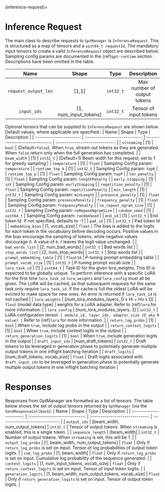 (inference-request)=

# Inference Request

The main class to describe requests to `GptManager` is `InferenceRequest`. This is structured as a map of tensors and a `uint64_t requestId`.
The mandatory input tensors to create a valid `InferenceRequest` object are described below. Sampling config params are documented in the {ref}`gpt-runtime` section. Descriptions have been omitted in the table.

| Name | Shape | Type | Description |
| :----------------------: | :----------------------------: | :-----------------------------: | :-----------------------------: |
| `request_output_len` | [1,1] | `int32_t` | Max number of output tokens |
| `input_ids` | [1, num_input_tokens] | `int32_t` | Tensor of input tokens |

Optional tensors that can be supplied to `InferenceRequest` are shown below. Default values, where applicable are specified.:
| Name | Shape | Type | Description |
| :----------------------: | :----------------------------: | :-----------------------------: | :-----------------------------: |
| `streaming` | [1] | `bool` | (Default=`false`). When `true`, stream out tokens as they are generated. When `false` return only when the full generation has completed.  |
| `beam_width` | [1] | `int32_t` | (Default=1) Beam width for this request; set to 1 for greedy sampling |
| `temperature` | [1] | `float` | Sampling Config param: `temperature` |
| `runtime_top_k` | [1] | `int32_t` | Sampling Config param: `topK` |
| `runtime_top_p` | [1] | `float` | Sampling Config param: `topP` |
| `len_penalty` | [1] | `float` | Sampling Config param: `lengthPenalty` |
| `early_stopping` | [1] | `int` | Sampling Config param: `earlyStopping` |
| `repetition_penalty` | [1] | `float` | Sampling Config param: `repetitionPenalty` |
| `min_length` | [1] | `int32_t` | Sampling Config param: `minLength` |
| `presence_penalty` | [1] | `float` | Sampling Config param: `presencePenalty` |
| `frequency_penalty` | [1] | `float` | Sampling Config param: `frequencyPenalty` |
| `no_repeat_ngram_size` | [1] | `int32_t` | Sampling Config param: `noRepeatNgramSize` |
| `random_seed` | [1] | `uint64_t` | Sampling Config param: `randomSeed` |
| `end_id` | [1] | `int32_t` | End token Id. If not specified, defaults to -1 |
| `pad_id` | [1] | `int32_t` | Pad token Id |
| `embedding_bias` | [1, vocab_size] | `float` | The bias is added to the logits for each token in the vocabulary before decoding occurs. Positive values in the bias encourage the sampling of tokens, while negative values discourage it. A value of `0.f` leaves the logit value unchanged. |
| `bad_words_list` | [2, num_bad_words] | `int32_t` | Bad words list |
| `stop_words_list` | [2, num_stop_words] | `int32_t` | Stop words list |
| `prompt_embedding_table` | [1] | `float16` | P-tuning prompt embedding table |
| `prompt_vocab_size` | [1] | `int32_t` | P-tuning prompt vocab size |
| `lora_task_id` | [1] | `uint64_t` | Task ID for the given lora_weights.  This ID is expected to be globally unique.  To perform inference with a specific LoRA for the first time `lora_task_id` `lora_weights` and `lora_config` must all be given.  The LoRA will be cached, so that subsequent requests for the same task only require `lora_task_id`. If the cache is full the oldest LoRA will be evicted to make space for new ones.  An error is returned if `lora_task_id` is not cached |
| `lora_weights` | [num_lora_modules_layers, D x Hi + Ho x D] | `float` (model data type) | weights for a LoRA adapter. Refer to {ref}`lora` for more information. |
| `lora_config` | [num_lora_modules_layers, 3] | `int32_t` | LoRA configuration tensor. `[ module_id, layer_idx, adapter_size (D aka R value) ]` Refer to {ref}`lora` for more information. |
| `return_log_probs` | [1] | `bool` | When `true`, include log probs in the output |
| `return_context_logits` | [1] | `bool` | When `true`, include context logits in the output |
| `return_generation_logits` | [1] | `bool` | When `true`, include generation logits in the output |
| `draft_input_ids` | [num_draft_tokens] | `int32_t` | Draft tokens to be leveraged in generation phase to potentially generate multiple output tokens in one inflight batching iteration |
| `draft_logits` | [num_draft_tokens, vocab_size] | `float` | Draft logits associated with `draft_input_ids` to be leveraged in generation phase to potentially generate multiple output tokens in one inflight batching iteration |

# Responses

Responses from GptManager are formatted as a list of tensors. The table below shows the set of output tensors returned by `GptManager` (via the `SendResponseCallback`):
| Name | Shape | Type | Description |
| :----------------------: | :----------------------------: | :-----------------------------: | :-----------------------------: |
| `output_ids` | [beam_width, num_output_tokens] | `int32_t` | Tensor of output tokens. When `streaming` is enabled, this is a single token. |
| `sequence_length` | [beam_width] | `int32_t` | Number of output tokens. When `streaming` is set, this will be 1. |
| `output_log_probs` | [1, beam_width, num_output_tokens] | `float` | Only if `return_log_probs` is set on input. Tensor of log probabilities of output token logits. |
| `cum_log_probs` | [1, beam_width] | `float` | Only if `return_log_probs` is set on input. Cumulative log probability of the sequence generated. |
| `context_logits` | [1, num_input_tokens, vocab_size] | `float` | Only if `return_context_logits` is set on input. Tensor of input token logits. |
| `generation_logits` | [1, beam_width, num_output_tokens, vocab_size] | `float` | Only if `return_generation_logits` is set on input. Tensor of output token logits. |
